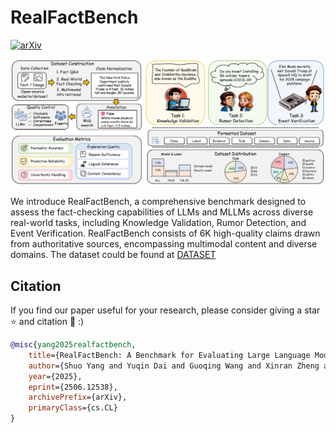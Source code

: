 # RealFactBench

[![arXiv](https://img.shields.io/badge/arXiv-2506.12538-red)](https://arxiv.org/abs/2506.12538)

<p align="center"> 
<img src="figs/overview.png"/>
</p>

We introduce RealFactBench, a comprehensive benchmark designed to assess the fact-checking capabilities of LLMs and MLLMs across diverse real-world tasks, including
Knowledge Validation, Rumor Detection, and Event Verification. RealFactBench consists of 6K high-quality claims drawn from authoritative sources, encompassing multimodal content and diverse domains. The dataset could be found at [DATASET](https://huggingface.co/datasets/kalends/RealFactBench)

## Citation
If you find our paper useful for your research, please consider giving a star :star: and citation :pencil: :)

```BibTeX
@misc{yang2025realfactbench,
    title={RealFactBench: A Benchmark for Evaluating Large Language Models in Real-World Fact-Checking},
    author={Shuo Yang and Yuqin Dai and Guoqing Wang and Xinran Zheng and Jinfeng Xu and Jinze Li and Zhenzhe Ying and Weiqiang Wang and Edith C. H. Ngai},
    year={2025},
    eprint={2506.12538},
    archivePrefix={arXiv},
    primaryClass={cs.CL}
}
```
